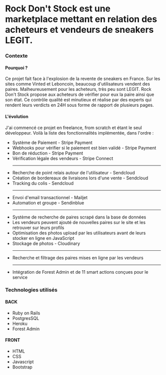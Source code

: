 <h1>Rock Don't Stock est une marketplace mettant en relation des acheteurs et vendeurs de sneakers LEGIT.</h1>

<h3>Contexte</h3>
<h4>Pourquoi ?</h4>
<p>Ce projet fait face à l'explosion de la revente de sneakers en France. Sur les sites comme Vinted et Leboncoin, beaucoup d'utilisateurs vendent des paires. Malheureusement pour les acheteurs, très peu sont LEGIT. Rock Don't Stock propose aux acheteurs de vérifier pour eux la paire ainsi que son état. Ce contrôle qualité est minutieux et réalise par des experts qui rendent leurs verdicts en 24H sous forme de rapport de plusieurs pages.</p>

<h4>L'évolution</h4>
<p>J'ai commencé ce projet en freelance, from scratch et étant le seul développeur. Voilà la liste des fonctionnalités implémentée, dans l'ordre :</p>
<ul>
  <li>Système de Paiement - Stripe Payment</li>
  <li>Webhooks pour vérifier si le paiement est bien validé - Stripe Payment</li>
  <li>Bon de réduction - Stripe Payment</li>
  <li>Vérification légale des vendeurs - Stripe Connect</li>
  <hr>
  <li>Recherche de point relais autour de l'utilisateur - Sendcloud</li>
  <li>Création de bordereaux de livraisons lors d'une vente - Sendcloud</li>
  <li>Tracking du colis - Sendcloud</li>
  <hr>
  <li>Envoi d'email transactionnel - Mailjet</li>
  <li>Automation et groupe - Sendinblue</li>
  <hr>
  <li>Système de recherche de paires scrapé dans la base de données</li>
  <li>Les vendeurs peuvent ajouté de nouvelles paires sur le site et les retrouver sur leurs profils</li>
  <li>Optimisation des photos upload par les utilisateurs avant de leurs stocker en ligne en JavaScript</li>
  <li>Stockage de photos - Cloudinary</li>
  <hr>
  <li>Recherche et filtrage des paires mises en ligne par les vendeurs</li>
  <hr>
  <li>Intégration de Forest Admin et de 11 smart actions conçues pour le service</li>
</ul>



<h3>Technologies utilisés</h3>
<h4>BACK</h4>
<ul>
  <li>Ruby on Rails</li>
  <li>PostgresSQL</li>
  <li>Heroku</li>
  <li>Forest Admin</li>
</ul>
<h4>FRONT</h4>
<ul>
  <li>HTML</li>
  <li>CSS</li>
  <li>Javascript</li>
  <li>Bootstrap</li>
</ul>


<p></p>
